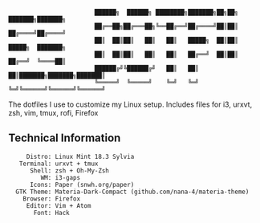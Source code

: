 
```
						██████╗  ██████╗ ████████╗███████╗██╗██╗     ███████╗███████╗
     					██╔══██╗██╔═══██╗╚══██╔══╝██╔════╝██║██║     ██╔════╝██╔════╝
     					██║  ██║██║   ██║   ██║   █████╗  ██║██║     █████╗  ███████╗
     					██║  ██║██║   ██║   ██║   ██╔══╝  ██║██║     ██╔══╝  ╚════██║
     					██████╔╝╚██████╔╝   ██║   ██║     ██║███████╗███████╗███████║
     					╚═════╝  ╚═════╝    ╚═╝   ╚═╝     ╚═╝╚══════╝╚══════╝╚══════╝
```                                                          

The dotfiles I use to customize my Linux setup. Includes files for i3, urxvt, zsh, vim, tmux, rofi, Firefox

## Technical Information
```
     Distro: Linux Mint 18.3 Sylvia 
   Terminal: urxvt + tmux
      Shell: zsh + Oh-My-Zsh
         WM: i3-gaps
      Icons: Paper (snwh.org/paper)
  GTK Theme: Materia-Dark-Compact (github.com/nana-4/materia-theme)
    Browser: Firefox
     Editor: Vim + Atom
       Font: Hack
```
